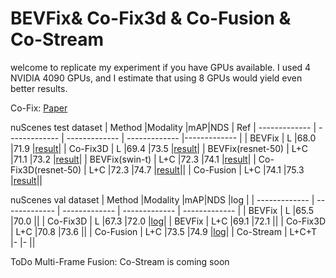 # BEVFix& Co-Fix3d & Co-Fusion & Co-Stream

welcome to replicate my experiment if you have GPUs available. I used 4 NVIDIA 4090 GPUs, and I estimate that using 8 GPUs would yield even better results.

Co-Fix: [Paper]( https://arxiv.org/pdf/2408.07999)


nuScenes test dataset 
| Method |Modality |mAP|NDS | Ref
| ------------- | ------------- | ------------- | ------------- |------------- |
| BEVFix  | L  |68.0  |71.9 |[result](https://evalai.s3.amazonaws.com/media/submission_files/submission_329188/6354f132-8009-4615-8283-e528c1ac0fbd.json)|
| Co-Fix3D  | L  |69.4  |73.5 |[result](https://evalai.s3.amazonaws.com/media/submission_files/submission_481792/75e2db36-512e-49e3-9499-c0c6fd0f613f.json)|
| BEVFix(resnet-50)  | L+C |71.1  |73.2 |[result](https://evalai.s3.amazonaws.com/media/submission_files/submission_441293/eb01c8ed-00c4-48ae-88f5-8fca826b785b.json)|
| BEVFix(swin-t)  | L+C  |72.3 |74.1 |[result](https://evalai.s3.amazonaws.com/media/submission_files/submission_442241/af5d644f-484e-4ad1-84e7-ef651fdbde33.json)|
| Co-Fix3D(resnet-50)   | L+C  |72.3  |74.7  |[result](https://evalai.s3.amazonaws.com/media/submission_files/submission_482475/b8eb0314-2419-4533-b2d7-b006c35faf3e.json)||
| Co-Fusion  | L+C  |74.1  |75.3  |[result](https://evalai.s3.amazonaws.com/media/submission_files/submission_465446/00c01835-0166-42f2-80e5-fbf741ac32a0.json)||


nuScenes val dataset 
| Method |Modality |mAP|NDS |log |
| ------------- | ------------- | ------------- | ------------- | ------------- |
| BEVFix  | L  |65.5  |70.0 ||
| Co-Fix3D  | L  |67.3  |72.0 |[log](https://drive.google.com/file/d/1awhWDqwUsKc08f3_4F874YV1brpC9S3k/view?usp=drive_link)|
| BEVFix  | L+C  |69.1  |72.1 ||
| Co-Fix3D  | L+C  |70.8  |73.6  ||
| Co-Fusion  | L+C  |73.5  |74.9  |[log](https://drive.google.com/file/d/1gdrjTm1l7gUpTvee13XJtB-YXp52makT/view?usp=drive_link)|
| Co-Stream  | L+C+T  |-  |-  ||

ToDo Multi-Frame Fusion: Co-Stream is coming soon

